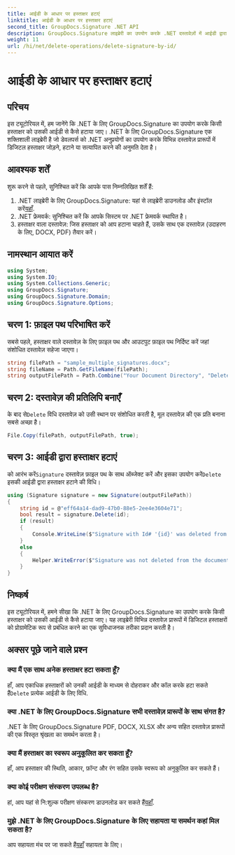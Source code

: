 ```yaml
---
title: आईडी के आधार पर हस्ताक्षर हटाएं
linktitle: आईडी के आधार पर हस्ताक्षर हटाएं
second_title: GroupDocs.Signature .NET API
description: GroupDocs.Signature लाइब्रेरी का उपयोग करके .NET दस्तावेज़ों में आईडी द्वारा हस्ताक्षर को हटाने का तरीका जानें। आसान चरण-दर-चरण मार्गदर्शिका.
weight: 11
url: /hi/net/delete-operations/delete-signature-by-id/
---
```


# आईडी के आधार पर हस्ताक्षर हटाएं

## परिचय
इस ट्यूटोरियल में, हम जानेंगे कि .NET के लिए GroupDocs.Signature का उपयोग करके किसी हस्ताक्षर को उसकी आईडी से कैसे हटाया जाए। .NET के लिए GroupDocs.Signature एक शक्तिशाली लाइब्रेरी है जो डेवलपर्स को .NET अनुप्रयोगों का उपयोग करके विभिन्न दस्तावेज़ प्रारूपों में डिजिटल हस्ताक्षर जोड़ने, हटाने या सत्यापित करने की अनुमति देता है।
## आवश्यक शर्तें
शुरू करने से पहले, सुनिश्चित करें कि आपके पास निम्नलिखित शर्तें हैं:
1.  .NET लाइब्रेरी के लिए GroupDocs.Signature: यहां से लाइब्रेरी डाउनलोड और इंस्टॉल करें[यहाँ](https://releases.groupdocs.com/signature/net/).
2. .NET फ्रेमवर्क: सुनिश्चित करें कि आपके सिस्टम पर .NET फ्रेमवर्क स्थापित है।
3. हस्ताक्षर वाला दस्तावेज़: जिस हस्ताक्षर को आप हटाना चाहते हैं, उसके साथ एक दस्तावेज़ (उदाहरण के लिए, DOCX, PDF) तैयार करें।

## नामस्थान आयात करें
```csharp
using System;
using System.IO;
using System.Collections.Generic;
using GroupDocs.Signature;
using GroupDocs.Signature.Domain;
using GroupDocs.Signature.Options;
```
## चरण 1: फ़ाइल पथ परिभाषित करें
सबसे पहले, हस्ताक्षर वाले दस्तावेज़ के लिए फ़ाइल पथ और आउटपुट फ़ाइल पथ निर्दिष्ट करें जहां संशोधित दस्तावेज़ सहेजा जाएगा।
```csharp
string filePath = "sample_multiple_signatures.docx";
string fileName = Path.GetFileName(filePath);
string outputFilePath = Path.Combine("Your Document Directory", "DeleteById", fileName);
```
## चरण 2: दस्तावेज़ की प्रतिलिपि बनाएँ
 के बाद से`Delete` विधि दस्तावेज़ को उसी स्थान पर संशोधित करती है, मूल दस्तावेज़ की एक प्रति बनाना सबसे अच्छा है।
```csharp
File.Copy(filePath, outputFilePath, true);
```
## चरण 3: आईडी द्वारा हस्ताक्षर हटाएं
 को आरंभ करें`Signature` दस्तावेज़ फ़ाइल पथ के साथ ऑब्जेक्ट करें और इसका उपयोग करें`Delete` इसकी आईडी द्वारा हस्ताक्षर हटाने की विधि।
```csharp
using (Signature signature = new Signature(outputFilePath))
{
    string id = @"eff64a14-dad9-47b0-88e5-2ee4e3604e71";
    bool result = signature.Delete(id);
    if (result)
    {
        Console.WriteLine($"Signature with Id# '{id}' was deleted from document ['{fileName}'].");
    }
    else
    {
        Helper.WriteError($"Signature was not deleted from the document! Signature with id# '{id}' was not found!");
    }
}
```

## निष्कर्ष
इस ट्यूटोरियल में, हमने सीखा कि .NET के लिए GroupDocs.Signature का उपयोग करके किसी हस्ताक्षर को उसकी आईडी से कैसे हटाया जाए। यह लाइब्रेरी विभिन्न दस्तावेज़ प्रारूपों में डिजिटल हस्ताक्षरों को प्रोग्रामेटिक रूप से प्रबंधित करने का एक सुविधाजनक तरीका प्रदान करती है।
## अक्सर पूछे जाने वाले प्रश्न
### क्या मैं एक साथ अनेक हस्ताक्षर हटा सकता हूँ?
 हाँ, आप एकाधिक हस्ताक्षरों को उनकी आईडी के माध्यम से दोहराकर और कॉल करके हटा सकते हैं`Delete` प्रत्येक आईडी के लिए विधि.
### क्या .NET के लिए GroupDocs.Signature सभी दस्तावेज़ प्रारूपों के साथ संगत है?
.NET के लिए GroupDocs.Signature PDF, DOCX, XLSX और अन्य सहित दस्तावेज़ प्रारूपों की एक विस्तृत श्रृंखला का समर्थन करता है।
### क्या मैं हस्ताक्षर का स्वरूप अनुकूलित कर सकता हूँ?
हाँ, आप हस्ताक्षर की स्थिति, आकार, फ़ॉन्ट और रंग सहित उसके स्वरूप को अनुकूलित कर सकते हैं।
### क्या कोई परीक्षण संस्करण उपलब्ध है?
 हां, आप यहां से नि:शुल्क परीक्षण संस्करण डाउनलोड कर सकते हैं[यहाँ](https://releases.groupdocs.com/).
### मुझे .NET के लिए GroupDocs.Signature के लिए सहायता या समर्थन कहां मिल सकता है?
 आप सहायता मंच पर जा सकते हैं[यहाँ](https://forum.groupdocs.com/c/signature/13) सहायता के लिए।